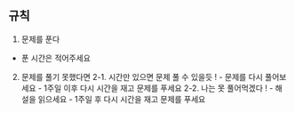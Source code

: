 ## 규칙

1. 문제를 푼다

-   푼 시간은 적어주세요

<!-- prettier-ignore -->
2. 문제를 풀기 못했다면
    2-1. 시간만 있으면 문제 풀 수 있을듯 !
        - 문제를 다시 풀어보세요
        - 1주일 이후 다시 시간을 재고 문제를 푸세요
    2-2. 나는 못 풀어먹겠다 !
        - 해설을 읽으세요
        - 1주일 후 다시 시간을 재고 문제를 푸세요

